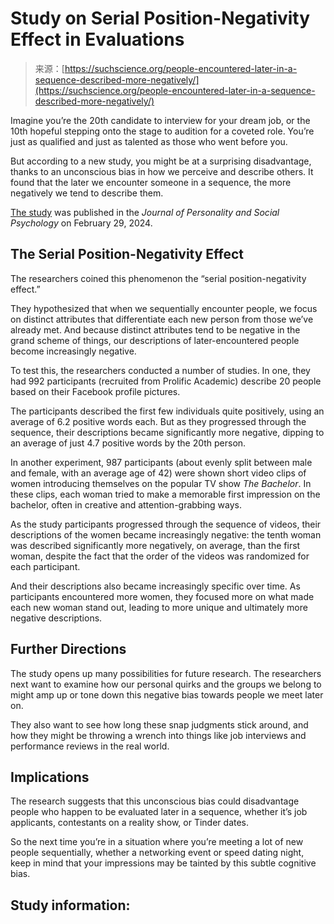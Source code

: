 <!--yml
category: 未分类
date: 2024-05-27 14:49:22
-->

# Study on Serial Position-Negativity Effect in Evaluations

> 来源：[https://suchscience.org/people-encountered-later-in-a-sequence-described-more-negatively/](https://suchscience.org/people-encountered-later-in-a-sequence-described-more-negatively/)

Imagine you’re the 20th candidate to interview for your dream job, or the 10th hopeful stepping onto the stage to audition for a coveted role. You’re just as qualified and just as talented as those who went before you.

But according to a new study, you might be at a surprising disadvantage, thanks to an unconscious bias in how we perceive and describe others. It found that the later we encounter someone in a sequence, the more negatively we tend to describe them.

[The study](https://pubmed.ncbi.nlm.nih.gov/38421750/) was published in the *Journal of Personality and Social Psychology* on February 29, 2024.

## The Serial Position-Negativity Effect

The researchers coined this phenomenon the “serial position-negativity effect.”

They hypothesized that when we sequentially encounter people, we focus on distinct attributes that differentiate each new person from those we’ve already met. And because distinct attributes tend to be negative in the grand scheme of things, our descriptions of later-encountered people become increasingly negative.

To test this, the researchers conducted a number of studies. In one, they had 992 participants (recruited from Prolific Academic) describe 20 people based on their Facebook profile pictures.

The participants described the first few individuals quite positively, using an average of 6.2 positive words each. But as they progressed through the sequence, their descriptions became significantly more negative, dipping to an average of just 4.7 positive words by the 20th person.

In another experiment, 987 participants (about evenly split between male and female, with an average age of 42) were shown short video clips of women introducing themselves on the popular TV show *The Bachelor*. In these clips, each woman tried to make a memorable first impression on the bachelor, often in creative and attention-grabbing ways.

As the study participants progressed through the sequence of videos, their descriptions of the women became increasingly negative: the tenth woman was described significantly more negatively, on average, than the first woman, despite the fact that the order of the videos was randomized for each participant.

And their descriptions also became increasingly specific over time. As participants encountered more women, they focused more on what made each new woman stand out, leading to more unique and ultimately more negative descriptions.

## Further Directions

The study opens up many possibilities for future research. The researchers next want to examine how our personal quirks and the groups we belong to might amp up or tone down this negative bias towards people we meet later on.

They also want to see how long these snap judgments stick around, and how they might be throwing a wrench into things like job interviews and performance reviews in the real world.

## Implications

The research suggests that this unconscious bias could disadvantage people who happen to be evaluated later in a sequence, whether it’s job applicants, contestants on a reality show, or Tinder dates.

So the next time you’re in a situation where you’re meeting a lot of new people sequentially, whether a networking event or speed dating night, keep in mind that your impressions may be tainted by this subtle cognitive bias.

## Study information: